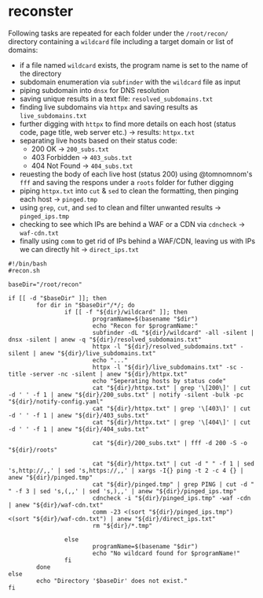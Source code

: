 # reconster

Following tasks are repeated for each folder under the `/root/recon/` directory containing a `wildcard` file including a target domain or list of domains:

- if a file named `wildcard` exists, the program name is set to the name of the directory
- subdomain enumeration via `subfinder` with the `wildcard` file as input
- piping subdomain into `dnsx` for DNS resolution
- saving unique results in a text file: `resolved_subdomains.txt`
- finding live subdomains via `httpx` and saving results as `live_subdomains.txt`
- further digging with `httpx` to find more details on each host (status code, page title, web server etc.) → results: `httpx.txt`
- separating live hosts based on their status code:
    - 200 OK → `200_subs.txt`
    - 403 Forbidden → `403_subs.txt`
    - 404 Not Found → `404_subs.txt`
- reuesting the body of each live host (status 200) using @tomnomnom's `fff` and saving the respons under a `roots` folder for futher digging
- piping `httpx.txt` into `cut` & `sed` to clean the formatting, then pinging each host -> `pinged.tmp`
- using `grep`, `cut`, and `sed` to clean and filter unwanted results -> `pinged_ips.tmp`
- checking to see which IPs are behind a WAF or a CDN via `cdncheck` ->  `waf-cdn.txt`
- finally using `comm` to get rid of IPs behind a WAF/CDN, leaving us with IPs we can directly hit -> `direct_ips.txt`
 
```
#!/bin/bash
#recon.sh

baseDir="/root/recon"

if [[ -d "$baseDir" ]]; then
        for dir in "$baseDir"/*/; do
                if [[ -f "${dir}/wildcard" ]]; then
                        programName=$(basename "$dir")
                        echo "Recon for $programName:"
                        subfinder -dL "${dir}/wildcard" -all -silent | dnsx -silent | anew -q "${dir}/resolved_subdomains.txt"
                        httpx -l "${dir}/resolved_subdomains.txt" -silent | anew "${dir}/live_subdomains.txt"
                        echo "..."
                        httpx -l "${dir}/live_subdomains.txt" -sc -title -server -nc -silent | anew "${dir}/httpx.txt"
                        echo "Seperating hosts by status code"
                        cat "${dir}/httpx.txt" | grep '\[200\]' | cut -d ' ' -f 1 | anew "${dir}/200_subs.txt" | notify -silent -bulk -pc "${dir}/notify-config.yaml"
                        cat "${dir}/httpx.txt" | grep '\[403\]' | cut -d ' ' -f 1 | anew "${dir}/403_subs.txt"
                        cat "${dir}/httpx.txt" | grep '\[404\]' | cut -d ' ' -f 1 | anew "${dir}/404_subs.txt"

                        cat "${dir}/200_subs.txt" | fff -d 200 -S -o "${dir}/roots"

                        cat "${dir}/httpx.txt" | cut -d " " -f 1 | sed 's,http://,,' | sed 's,https://,,' | xargs -I{} ping -t 2 -c 4 {} | anew "${dir}/pinged.tmp"
                        cat "${dir}/pinged.tmp" | grep PING | cut -d " " -f 3 | sed 's,(,,' | sed 's,),,' | anew "${dir}/pinged_ips.tmp"
                        cdncheck -i "${dir}/pinged_ips.tmp" -waf -cdn | anew "${dir}/waf-cdn.txt"
                        comm -23 <(sort "${dir}/pinged_ips.tmp") <(sort "${dir}/waf-cdn.txt") | anew "${dir}/direct_ips.txt"
                        rm "${dir}/*.tmp"

                else
                        programName=$(basename "$dir")
                        echo "No wildcard found for $programName!"
                fi
        done
else
        echo "Directory '$baseDir' does not exist."
fi
```

<br>
<br>
